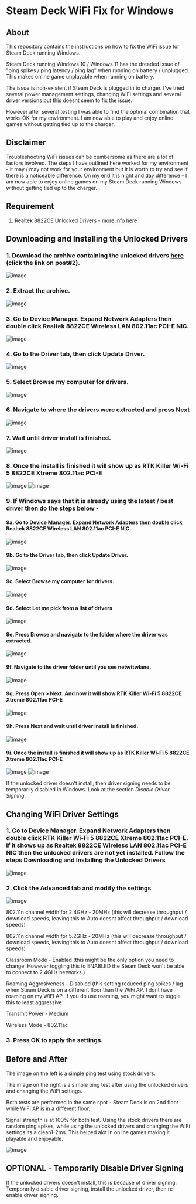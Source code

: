 # Steam Deck WiFi Fix for Windows

## About
This repository contains the instructions on how to fix the WiFi issue for Steam Deck running Windows.

Steam Deck running Windows 10 / Windows 11 has the dreaded issue of "ping spikes / ping latency / ping lag" when running on battery / unplugged. This makes online game unplayable when running on battery.

The issue is non-existent if Steam Deck is plugged in to charger. I've tried several power management settings, changing WiFi settings and several driver versions but this doesnt seem to fix the issue.

However after several testing I was able to find the optimal combination that works OK for my environment. I am now able to play and enjoy online games without getting tied up to the charger.

## Disclaimer
Troubleshooting WiFi issues can be cumbersome as there are a lot of factors involved. The steps I have outlined here worked for my environment - it may / may not work for your environment but it is worth to try and see if there is a noticeable difference. On my end it is night and day difference - I am now able to enjoy online games on my Steam Deck running Windows without getting tied up to the charger.

## Requirement
1. Realtek 8822CE Unlocked Drivers - [more info here](https://www.techpowerup.com/forums/threads/realtek-8822ce-modded-wireless-drivers-with-enabled-advanced-features.283920/)

## Downloading and Installing the Unlocked Drivers
### 1. Download the archive containing the unlocked drivers [here](https://www.techpowerup.com/forums/threads/realtek-8822ce-modded-wireless-drivers-with-enabled-advanced-features.283920/) (click the link on post#2).
![image](https://user-images.githubusercontent.com/98122529/205451596-4e4d533d-6000-480a-abca-db3f0dccb8bb.png)

### 2. Extract the archive.
![image](https://user-images.githubusercontent.com/98122529/205451672-c5250ec8-00ad-4771-bb54-b6eadeda4700.png)

### 3. Go to Device Manager. Expand Network Adapters then double click Realtek 8822CE Wireless LAN 802.11ac PCI-E NIC.
![image](https://user-images.githubusercontent.com/98122529/205451702-42416cb4-ce91-46fd-84ff-7d2b6c1f3f29.png)

### 4. Go to the Driver tab, then click Update Driver.
![image](https://user-images.githubusercontent.com/98122529/205451753-10da05bf-162a-40d6-b553-3915770d7b13.png)

### 5. Select Browse my computer for drivers.
![image](https://user-images.githubusercontent.com/98122529/205451782-7966cc04-21ee-4aa6-baea-4cc3c412a8e7.png)

### 6. Navigate to where the drivers were extracted and press Next
![image](https://user-images.githubusercontent.com/98122529/205451810-16def79c-0fa3-42e5-b39f-db1001ed751d.png)

### 7. Wait until driver install is finished.
![image](https://user-images.githubusercontent.com/98122529/205451824-08e80f37-1266-42f3-ab78-f76d420b5eb7.png)

### 8. Once the install is finished it will show up as RTK Killer Wi-Fi 5 8822CE Xtreme 802.11ac PCI-E
![image](https://user-images.githubusercontent.com/98122529/205451898-8096d0ca-b365-4238-b08f-9b0f05e89aba.png)
![image](https://user-images.githubusercontent.com/98122529/205451909-e57b9415-8068-44ca-b118-49cae914617f.png)

### 9. If Windows says that it is already using the latest / best driver then do the steps below -
#### 9a. Go to Device Manager. Expand Network Adapters then double click Realtek 8822CE Wireless LAN 802.11ac PCI-E NIC.
![image](https://user-images.githubusercontent.com/98122529/205451702-42416cb4-ce91-46fd-84ff-7d2b6c1f3f29.png)

#### 9b. Go to the Driver tab, then click Update Driver.
![image](https://user-images.githubusercontent.com/98122529/205451753-10da05bf-162a-40d6-b553-3915770d7b13.png)

#### 9c. Select Browse my computer for drivers.
![image](https://user-images.githubusercontent.com/98122529/205451782-7966cc04-21ee-4aa6-baea-4cc3c412a8e7.png)

#### 9d. Select Let me pick from a list of drivers
![image](https://user-images.githubusercontent.com/98122529/205770491-c75ff730-4b67-4e19-8176-c60037d5ffd1.png)

#### 9e. Press Browse and navigate to the folder where the driver was extracted.
![image](https://user-images.githubusercontent.com/98122529/205770610-5d611a48-acb9-4272-a41c-992466c03df7.png)

#### 9f. Navigate to the driver folder until you see netwttwlane.
![image](https://user-images.githubusercontent.com/98122529/205770662-dd561f14-0a94-414b-9700-e42532afa271.png)

#### 9g. Press Open > Next. And now it will show RTK Killer Wi-Fi 5 8822CE Xtreme 802.11ac PCI-E
![image](https://user-images.githubusercontent.com/98122529/205770926-9a1b2a8b-e05a-403f-96f8-49343927c78e.png)

#### 9h. Press Next and wait until driver install is finished.
![image](https://user-images.githubusercontent.com/98122529/205451824-08e80f37-1266-42f3-ab78-f76d420b5eb7.png)

#### 9i. Once the install is finished it will show up as RTK Killer Wi-Fi 5 8822CE Xtreme 802.11ac PCI-E
![image](https://user-images.githubusercontent.com/98122529/205451898-8096d0ca-b365-4238-b08f-9b0f05e89aba.png)
![image](https://user-images.githubusercontent.com/98122529/205451909-e57b9415-8068-44ca-b118-49cae914617f.png)

If the unlocked driver doesn't install, then driver signing needs to be temporarily disabled in Windows. Look at the section *Disable Driver Signing*.

## Changing WiFi Driver Settings
### 1. Go to Device Manager. Expand Network Adapters then double click RTK Killer Wi-Fi 5 8822CE Xtreme 802.11ac PCI-E. If it  shows up as Realtek 8822CE Wireless LAN 802.11ac PCI-E NIC then the unlocked drivers are not yet installed. Follow the steps Downloading and Installing the Unlocked Drivers
![image](https://user-images.githubusercontent.com/98122529/205452113-0802dca7-5f0a-44a8-8b71-7feebe68cc60.png)

### 2. Click the Advanced tab and modify the settings
![image](https://user-images.githubusercontent.com/98122529/205452280-d7138e6f-7c06-4104-b1f4-7cd581e6c805.png)

  802.11n channel width for 2.4GHz - 20MHz (this will decrease throughput / download speeds, leaving this to Auto doesnt affect throughput / download speeds)

  802.11n channel width for 5.2GHz - 20MHz (this will decrease throughput / download speeds, leaving this to Auto doesnt affect throughput / download speeds)

  Classroom Mode - Enabled (this might be the only option you need to change. However toggling this to ENABLED the Steam Deck won't be able to connect to 2.4GHz networks.)

  Roaming Aggresiveness - Disabled (this setting reduced ping spikes / lag when Steam Deck is on a different floor than the WiFi AP. I dont have roaming on my WiFI AP. If you do use roaming, you might want to toggle this to least aggressive

  Transmit Power - Medium

  Wireless Mode - 802.11ac

### 3. Press OK to apply the settings.

## Before and After
The image on the left is a simple ping test using stock drivers.

The image on the right is a simple ping test after using the unlocked drivers and changing the WiFi settings.

Both tests are performed in the same spot - Steam Deck is on 2nd floor while WiFi AP is in a different floor.

Signal strength is at 100% for both test. Using the stock drivers there are random ping spikes, while using the unlocked drivers and changing the WiFi settings its a clean1-2ms. This helped alot in online games making it playable and enjoyable.

![image](https://user-images.githubusercontent.com/98122529/205453768-301b9e22-57ef-4574-bd78-a002a61bb9ac.png)


## OPTIONAL - Temporarily Disable Driver Signing
If the unlocked drivers doesn't install, this is because of driver signing. Temporarily disable driver signing, install the unlocked driver, then re-enable driver signing.
